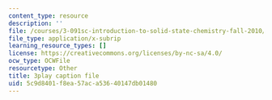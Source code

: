 ```yaml
---
content_type: resource
description: ''
file: /courses/3-091sc-introduction-to-solid-state-chemistry-fall-2010/5c9d8401f8ea57aca53640147db01480_LHRZLeQ2aaM.vtt
file_type: application/x-subrip
learning_resource_types: []
license: https://creativecommons.org/licenses/by-nc-sa/4.0/
ocw_type: OCWFile
resourcetype: Other
title: 3play caption file
uid: 5c9d8401-f8ea-57ac-a536-40147db01480
---
```

